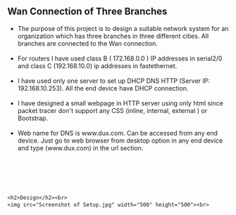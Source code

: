<!DOCTYPE html>
<html>
<body>

  <h2>Wan Connection of Three Branches</h2>

  <ul>
    <li>The purpose of this project is to design a suitable network system for an organization which has three branches in three different cities. All branches are connected to the Wan connection.
    </li><br>
    <li>For routers I have used class B ( 172.168.0.0 ) IP addresses in serial2/0 and class C (192.168.10.0) ip addresses in fastethernet.
    </li><br>
    <li>I have used only one server to set up DHCP DNS HTTP (Server IP: 192.168.10.253). All the end device have DHCP connection.
    </li><br>
    <li>I have designed a small webpage in HTTP server using only html since packet tracer don't support any CSS (inline, internal, external ) or Bootstrap.
    </li><br>
    <li>Web name for DNS is www.dux.com. Can be accessed from any end device. Just go to web browser from desktop option in any end device and type (www.dux.com) in the url section.
    </li><br>
  </ul> <br><br><br>
 
  	<h2>Design</h2><br>
  	<img src="Screenshot of Setup.jpg" width="500" height="500"><br>
  

</body>
</html>